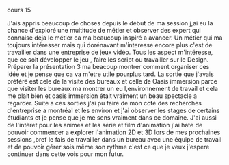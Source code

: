 cours 15 

J'ais appris beaucoup de choses depuis le début de ma session j,ai eu la chance d'exploré une multitude de métier et observer des expert qui connaise deja le métier ca ma beaucoup inspiré a avancer. Un métier qui ma toujours intéresser mais qui dorénavant m'interesse encore plus c'est de travailler dans une entreprise de jeux vidéo. Tous les aspect m'intéresse, que ce soit développer le jeu , faire les script ou travailler sur le Design. Préparer la présentation 3 ma beacoup montrer comment organiser ces idée et je pense que ca va m'etre utile pourplus tard. La sortie que j'avais préféré est cele de la visite des bureaux et celle de Oasis immersion parce que visiter les bureaux ma montrer un eu l,environnement de travail et cela me plait bien et oasis immersion était vraiment un beau spectacle a regarder. Suite a ces sorties j'ai pu faire de mon coté des recherches d'entreprise a montréal et les environ et j'ai observer les stages de certains étudiants et je pense que je me sens vraiment dans ce domaine. J'ai aussi de l'intêret pour les animes et les série et film d'animation j'ai hate de pouvoir commencer a explorer l'animation 2D et 3D lors de mes prochaines sessions ,bref le fais de travailler dans un bureau avec une équipe de travail et de pouvoir gérer sois même son rythme c'est ce que je veux j'espere continuer dans cette vois pour mon futur. 
